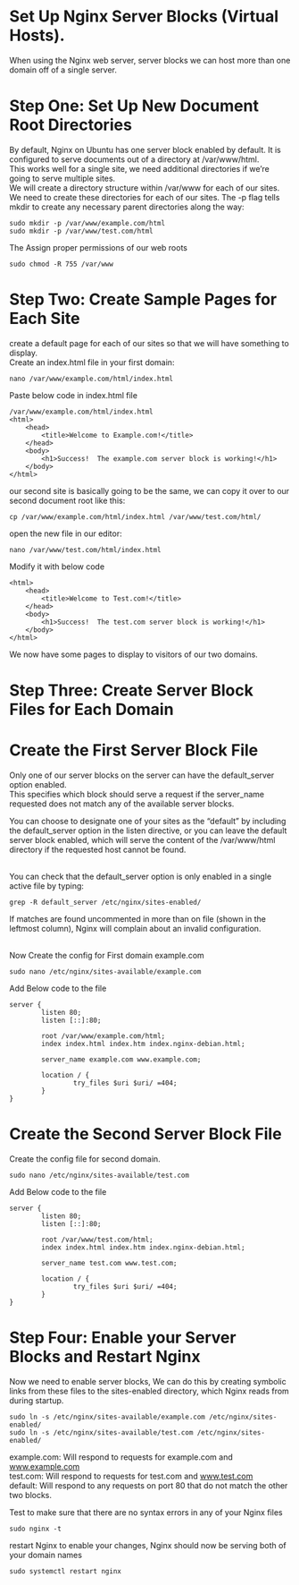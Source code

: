 #  Set Up Nginx Server Blocks (Virtual Hosts).
When using the Nginx web server, server blocks we can host more than one domain off of a single server.

# Step One: Set Up New Document Root Directories
By default, Nginx on Ubuntu has one server block enabled by default. It is configured to serve documents out of a directory at /var/www/html.<br/>
This works well for a single site, we need additional directories if we’re going to serve multiple sites. <br/>
We will create a directory structure within /var/www for each of our sites.<br/>
We need to create these directories for each of our sites. The -p flag tells mkdir to create any necessary parent directories along the way:
```
sudo mkdir -p /var/www/example.com/html
sudo mkdir -p /var/www/test.com/html
```

The Assign proper permissions of our web roots
```
sudo chmod -R 755 /var/www
```

# Step Two: Create Sample Pages for Each Site
create a default page for each of our sites so that we will have something to display.<br/>
Create an index.html file in your first domain:
```
nano /var/www/example.com/html/index.html
```
Paste below code in index.html file
```
/var/www/example.com/html/index.html
<html>
    <head>
        <title>Welcome to Example.com!</title>
    </head>
    <body>
        <h1>Success!  The example.com server block is working!</h1>
    </body>
</html>
```

our second site is basically going to be the same, we can copy it over to our second document root like this:
```
cp /var/www/example.com/html/index.html /var/www/test.com/html/
```
open the new file in our editor:
```
nano /var/www/test.com/html/index.html
```
Modify it with below code
```
<html>
    <head>
        <title>Welcome to Test.com!</title>
    </head>
    <body>
        <h1>Success!  The test.com server block is working!</h1>
    </body>
</html>
```
We now have some pages to display to visitors of our two domains.

# Step Three: Create Server Block Files for Each Domain

# Create the First Server Block File
Only one of our server blocks on the server can have the default_server option enabled. <br/>
This specifies which block should serve a request if the server_name requested does not match any of the available server blocks.<br/>

You can choose to designate one of your sites as the “default” by including the default_server option in the listen directive, or you can leave the default server block enabled, which will serve the content of the /var/www/html directory if the requested host cannot be found.

<br/>You can check that the default_server option is only enabled in a single active file by typing:
```
grep -R default_server /etc/nginx/sites-enabled/
```
If matches are found uncommented in more than on file (shown in the leftmost column), Nginx will complain about an invalid configuration.

<br/>Now Create the config for First domain example.com

```
sudo nano /etc/nginx/sites-available/example.com
```
Add Below code to the file

```
server {
        listen 80;
        listen [::]:80;

        root /var/www/example.com/html;
        index index.html index.htm index.nginx-debian.html;

        server_name example.com www.example.com;

        location / {
                try_files $uri $uri/ =404;
        }
}
```

# Create the Second Server Block File
Create the config file for second domain.
```
sudo nano /etc/nginx/sites-available/test.com
```
Add Below code to the file
```
server {
        listen 80;
        listen [::]:80;

        root /var/www/test.com/html;
        index index.html index.htm index.nginx-debian.html;

        server_name test.com www.test.com;

        location / {
                try_files $uri $uri/ =404;
        }
}
```

# Step Four: Enable your Server Blocks and Restart Nginx
Now we need to enable server blocks, We can do this by creating symbolic links from these files to the sites-enabled directory, which Nginx reads from during startup.

```
sudo ln -s /etc/nginx/sites-available/example.com /etc/nginx/sites-enabled/
sudo ln -s /etc/nginx/sites-available/test.com /etc/nginx/sites-enabled/
```

example.com: Will respond to requests for example.com and www.example.com<br/>
test.com: Will respond to requests for test.com and www.test.com<br/>
default: Will respond to any requests on port 80 that do not match the other two blocks.<br/>

Test to make sure that there are no syntax errors in any of your Nginx files
```
sudo nginx -t
```

restart Nginx to enable your changes, Nginx should now be serving both of your domain names

```
sudo systemctl restart nginx
```
